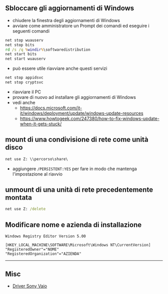 ## Sbloccare gli aggiornamenti di Windows
- chiudere la finestra degli aggiornamenti di Windows
- avviare come amministratore un Prompt dei comandi ed eseguire i seguenti comandi
```bat
net stop wuauserv
net stop bits
rd /s /q %windir%\softwaredistribution
net start bits
net start wuauserv
```
  - può essere utile riavviare anche questi servizi
```bat
net stop appidsvc
net stop cryptsvc
```
- riavviare il PC
- provare di nuovo ad installare gli aggiornamenti di Windows
- vedi anche
  - https://docs.microsoft.com/it-it/windows/deployment/update/windows-update-resources
  - https://www.howtogeek.com/247380/how-to-fix-windows-update-when-it-gets-stuck/

## mount di una condivisione di rete come unità disco
```bat
net use Z: \\percorso\share\
```
  - aggiungere `/PERSISTENT:YES` per fare in modo che mantenga l'impostazione al riavvio

## unmount di una unità di rete precedentemente montata
```bat
net use Z: /delete
```

## Modificare nome e azienda di installazione
```reg
Windows Registry Editor Version 5.00

[HKEY_LOCAL_MACHINE\SOFTWARE\Microsoft\Windows NT\CurrentVersion]
"RegisteredOwner"="NOME"
"RegisteredOrganization"="AZIENDA"
```

---

## Misc

* [Driver Sony Vaio](http://sonyvaiodriver.com/sony-vaio-vpceb2e9ebq-windows-7-64-bits-drivers/)
